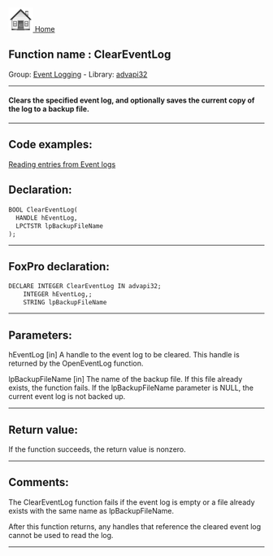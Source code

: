[<img src="../../images/home.png"> Home ](https://github.com/VFPX/Win32API)  

## Function name : ClearEventLog
Group: [Event Logging](../../functions_group.md#Event_Logging)  -  Library: [advapi32](../../../libraries.md#advapi32)  
***  


#### Clears the specified event log, and optionally saves the current copy of the log to a backup file.
***  


## Code examples:
[Reading entries from Event logs](../../samples/sample_524.md)  

## Declaration:
```foxpro  
BOOL ClearEventLog(
  HANDLE hEventLog,
  LPCTSTR lpBackupFileName
);  
```  
***  


## FoxPro declaration:
```foxpro  
DECLARE INTEGER ClearEventLog IN advapi32;
	INTEGER hEventLog,;
	STRING lpBackupFileName  
```  
***  


## Parameters:
hEventLog 
[in] A handle to the event log to be cleared. This handle is returned by the OpenEventLog function. 

lpBackupFileName 
[in] The name of the backup file. If this file already exists, the function fails. 
If the lpBackupFileName parameter is NULL, the current event log is not backed up.

  
***  


## Return value:
If the function succeeds, the return value is nonzero.   
***  


## Comments:
The ClearEventLog function fails if the event log is empty or a file already exists with the same name as lpBackupFileName.  
  
After this function returns, any handles that reference the cleared event log cannot be used to read the log.  
  
***  


